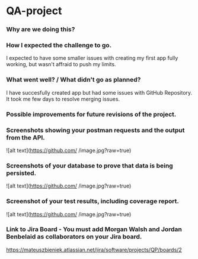 # QA-project

### Why are we doing this? 


### How I expected the challenge to go. 
I expected to have some smaller issues with creating my first app fully working, but wasn't affraid to push my limits.
### What went well? / What didn't go as planned? 
I have succesfully created app but had some issues with GitHub Repository. It took me few days to resolve merging issues.
### Possible improvements for future revisions of the project. 

### Screenshots showing your postman requests and the output from the API. 
![alt text](https://github.com/  /image.jpg?raw=true)
### Screenshots of your database to prove that data is being persisted. 
![alt text](https://github.com/  /image.jpg?raw=true)
### Screenshot of your test results, including coverage report. 
![alt text](https://github.com/  /image.jpg?raw=true)
### Link to Jira Board - You must add Morgan Walsh and Jordan Benbelaid as collaborators on your Jira board. 
https://mateuszbieniek.atlassian.net/jira/software/projects/QP/boards/2
